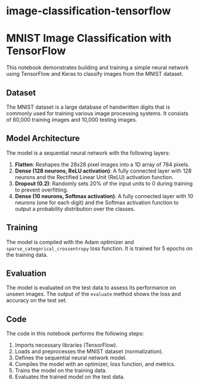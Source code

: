 # image-classification-tensorflow
# MNIST Image Classification with TensorFlow

This notebook demonstrates building and training a simple neural network using TensorFlow and Keras to classify images from the MNIST dataset.

## Dataset

The MNIST dataset is a large database of handwritten digits that is commonly used for training various image processing systems. It consists of 60,000 training images and 10,000 testing images.

## Model Architecture

The model is a sequential neural network with the following layers:

1.  **Flatten**: Reshapes the 28x28 pixel images into a 1D array of 784 pixels.
2.  **Dense (128 neurons, ReLU activation)**: A fully connected layer with 128 neurons and the Rectified Linear Unit (ReLU) activation function.
3.  **Dropout (0.2)**: Randomly sets 20% of the input units to 0 during training to prevent overfitting.
4.  **Dense (10 neurons, Softmax activation)**: A fully connected layer with 10 neurons (one for each digit) and the Softmax activation function to output a probability distribution over the classes.

## Training

The model is compiled with the Adam optimizer and `sparse_categorical_crossentropy` loss function. It is trained for 5 epochs on the training data.

## Evaluation

The model is evaluated on the test data to assess its performance on unseen images. The output of the `evaluate` method shows the loss and accuracy on the test set.

## Code

The code in this notebook performs the following steps:

1.  Imports necessary libraries (TensorFlow).
2.  Loads and preprocesses the MNIST dataset (normalization).
3.  Defines the sequential neural network model.
4.  Compiles the model with an optimizer, loss function, and metrics.
5.  Trains the model on the training data.
6.  Evaluates the trained model on the test data.
